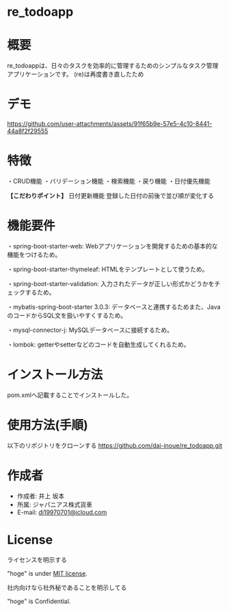 # re_todoapp

# 概要
re_todoappは、日々のタスクを効率的に管理するためのシンプルなタスク管理アプリケーションです。
(re)は再度書き直したため

# デモ
https://github.com/user-attachments/assets/91f65b9e-57e5-4c10-8441-44a8f2f29555

# 特徴
・CRUD機能
・バリデーション機能
・検索機能
・戻り機能
・日付優先機能

**【こだわりポイント】**
日付更新機能
登録した日付の前後で並び順が変化する

# 機能要件
・spring-boot-starter-web: Webアプリケーションを開発するための基本的な機能をつけるため。

・spring-boot-starter-thymeleaf: HTMLをテンプレートとして使うため。

・spring-boot-starter-validation: 入力されたデータが正しい形式かどうかをチェックするため。

・mybatis-spring-boot-starter 3.0.3: データベースと連携するためまた、JavaのコードからSQL文を扱いやすくするため。

・mysql-connector-j: MySQLデータベースに接続するため。

・lombok: getterやsetterなどのコードを自動生成してくれるため。

# インストール方法
pom.xmlへ記載することでインストールした。

# 使用方法(手順)
以下のリポジトリをクローンする
https://github.com/dai-inoue/re_todoapp.git

# 作成者

* 作成者: 井上 坂本
* 所属: ジャパニアス株式貨車
* E-mail: di19970701@icloud.com

# License
ライセンスを明示する

"hoge" is under [MIT license](https://en.wikipedia.org/wiki/MIT_License).

社内向けなら社外秘であることを明示してる

"hoge" is Confidential.
